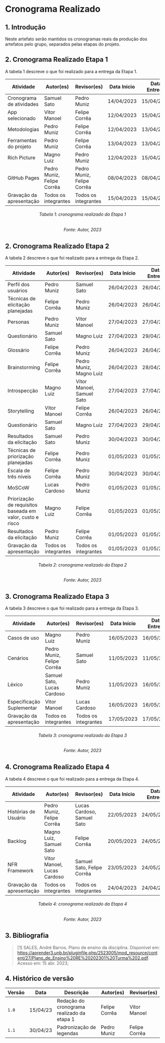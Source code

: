 # Cronograma Realizado

## 1. Introdução

Neste artefato serão mantidos os cronogramas reais da produção dos artefatos pelo grupo, separados pelas etapas do projeto.

## 2. Cronograma Realizado Etapa 1

A tabela 1 descreve o que foi realizado para a entrega da Etapa 1.

|Atividade|	Autor(es)|	Revisor(es)|Data Inicio	|Data Entrega|	Data Limite Revisão|
|---------|----------|-------------|------------|------------|----------------------|
|Cronograma de atividades|	Samuel Sato	| Pedro Muniz	|14/04/2023|	15/04/2023	|15/04/2023|
|App selecionado|	Vitor Manoel|	Felipe Corrêa|	12/04/2023|	15/04/2023|	15/04/2023|
|Metodologias|	Pedro Muniz|	Felipe Corrêa|	12/04/2023|	13/04/2023|	14/04/2023|
|Ferramentas do projeto|	Pedro Muniz|	Felipe Corrêa| 13/04/2023|	13/04/2023|	14/04/2023|
|Rich Picture|	Magno Luiz|	Pedro Muniz|	12/04/2023|	15/04/2023|	15/04/2023|
|GitHub Pages|	Pedro Muniz, Felipe Corrêa|	Pedro Muniz, Felipe Corrêa|	08/04/2023|	08/04/2023|	13/04/2023|
|Gravação da apresentação|	Todos os integrantes|	Todos os integrantes|	15/04/2023|	15/04/2023|	16/04/2023|

<h6 align = "center"> Tabela 1: cronograma realizado da Etapa 1 </h6>
<h6 align = "center"> Fonte: Autor, 2023 </h6>

## 2. Cronograma Realizado Etapa 2

A tabela 2 descreve o que foi realizado para a entrega da Etapa 2.

|Atividade|	Autor(es)|	Revisor(es)|	Data Início	|Data Entrega|	Data Limite Revisão|
|---------|----------|-------------|-----------------|-----------|----------------------|
|Perfil dos usuários|	Pedro Muniz| Samuel Sato | 26/04/2023	|26/04/2023	|30/04/2023|
|Técnicas de elicitação planejadas|	Felipe Corrêa|	Pedro Muniz	|26/04/2023	|26/04/2023	|30/04/2023|
|Personas|	Pedro Muniz|	Vitor Manoel	|27/04/2023	|27/04/2023	|30/04/2023|
|Questionário|	Samuel Sato|Magno Luiz|27/04/2023	|29/04/2023	|29/04/2023|
|Glossário|	Felipe Corrêa|	Pedro Muniz	|26/04/2023	|26/04/2023	|26/04/2023|
|Brainstorming|	Felipe Corrêa|	Pedro Muniz, Magno Luiz	|26/04/2023	|28/04/2023	|30/04/2023|
|Introspecção|	Magno Luiz|Vitor Manoel, Samuel Sato	|27/04/2023	|27/04/2023	|27/04/2023|
|Storytelling|	Vitor Manoel |Felipe Corrêa	|26/04/2023	|26/04/2023	|26/04/2023|
|Questionário|	Samuel Sato |Magno Luiz	|27/04/2023	|29/04/2023	|29/04/2023|
|Resultados da elicitação|	Samuel Sato |Pedro Muniz	|30/04/2023	|30/04/2023	|30/04/2023|
|Técnicas de priorização planejadas|	Felipe Corrêa|	Pedro Muniz	|01/05/2023	|01/05/2023	|01/05/2023|
|Escala de três níveis|	Felipe Corrêa |Pedro Muniz	|30/04/2023	|30/04/2023	|30/04/2023|
|MoSCoW|	Lucas Cardoso |Pedro Muniz	|01/05/2023	|01/05/2023	|01/05/2023|
|Priorização de requisitos baseada em valor, custo e risco|	Magno Luiz | Felipe Corrêa	|01/05/2023	|01/05/2023	|01/05/2023|
|Resultados da elicitação|	Pedro Muniz |Felipe Corrêa	|01/05/2023	|01/05/2023	|01/05/2023|
|Gravação da apresentação|	Todos os integrantes|	Todos os integrantes	|01/05/2023	|01/05/2023	|01/05/2023|

<h6 align = "center"> Tabela 2: cronograma realizado da Etapa 2 </h6>
<h6 align = "center"> Fonte: Autor, 2023 </h6>

## 3. Cronograma Realizado Etapa 3

A tabela 3 descreve o que foi realizado para a entrega da Etapa 3.

|Atividade|	Autor(es)|	Revisor(es)|	Data Início	|Data Entrega|	Data Limite Revisão|
|---------|----------|-------------|-----------------|-----------|----------------------|
|Casos de uso|	Magno Luiz|	Pedro Muniz|16/05/2023|16/05/2023|16/05/2023		|
|Cenários|	Pedro Muniz, Felipe Corrêa |	Samuel Sato|11/05/2023|11/05/2023|16/05/2023|
|Léxico|	Samuel Sato, Lucas Cardoso|	Pedro Muniz|11/05/2023|16/05/2023|16/05/2023			|
|Especificação Suplementar|	Vitor Manoel|	Lucas Cardoso|16/05/2023|16/05/2023|16/05/2023		|
|Gravação da apresentação|	Todos os integrantes|	Todos os integrantes|	17/05/2023|	17/05/2023|	17/05/2023|

<h6 align = "center"> Tabela 3: cronograma realizado da Etapa 3 </h6>
<h6 align = "center"> Fonte: Autor, 2023 </h6>

## 4. Cronograma Realizado Etapa 4

A tabela 4 descreve o que foi realizado para a entrega da Etapa 4.

|Atividade|	Autor(es)|	Revisor(es)|	Data Início	|Data Entrega|	Data Limite Revisão|
|---------|----------|-------------|-----------------|-----------|---------------------|
|Histórias de Usuário|	Pedro Muniz, Felipe Corrêa|	Lucas Cardoso, Samuel Sato|22/05/2023|24/05/2023|24/05/2023			|
|Backlog| Magno Luiz, Samuel Sato| Felipe Corrêa |20/05/2023|24/05/2023|24/05/2023			|
|NFR Framework|	Vitor Manoel, Lucas Cardoso|Samuel Sato, Felipe Corrêa|23/05/2023|24/05/2023|24/05/2023			|
|Gravação da apresentação|	Todos os integrantes|	Todos os integrantes|	24/04/2023|	24/04/2023|	24/05/2023|

<h6 align = "center"> Tabela 4: cronograma realizado da Etapa 4 </h6>
<h6 align = "center"> Fonte: Autor, 2023 </h6>

## 3. Bibliografia

> [1] SALES, André Barros. Plano de ensino da disciplina. Disponível em: https://aprender3.unb.br/pluginfile.php/2523005/mod_resource/content/27/Plano_de_Ensino%20RE%20202301%20Turma%202.pdf. Acesso em: 15 abr. 2023;

## 4. Histórico de versão

|  Versão  |   Data   |                      Descrição                      |    Autor(es)   |  Revisor(es)  |
| -------- | -------- | --------------------------------------------------- | -------------- | ------------- |
|  `1.0`   | 15/04/23 | Redação do cronograma realizado da etapa 1 | Felipe Corrêa       | Vitor Manoel  |
|  `1.1`   | 30/04/23 | Padronização de legendas | Pedro Muniz | Felipe Corrêa |
